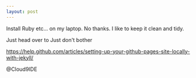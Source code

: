 ```yaml
---
layout: post
---
```


Install Ruby etc... on my laptop.  No thanks.  I like to keep it clean and tidy.

Just head over to 
Just don't bother

https://help.github.com/articles/setting-up-your-github-pages-site-locally-with-jekyll/


@Cloud9IDE


